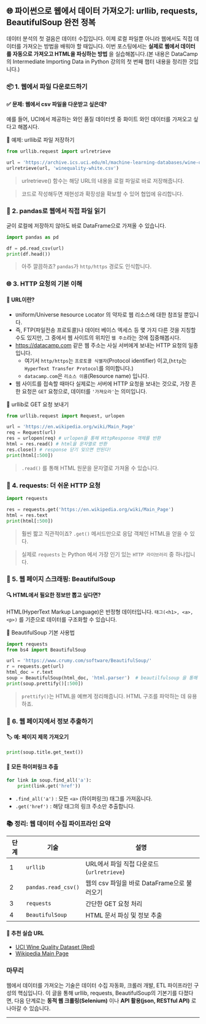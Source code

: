 ## 🌐 파이썬으로 웹에서 데이터 가져오기: urllib, requests, BeautifulSoup 완전 정복
데이터 분석의 첫 걸음은 데이터 수집입니다. 이제 로컬 파일뿐 아니라 웹에서도 직접 데이터를 가져오는 방법을 배워야 할 때입니다. 
이번 포스팅에서는 **실제로 웹에서 데이터를 자동으로 가져오고 HTML을 파싱하는 방법** 을 실습해봅니다.(본 내용은 DataCamp의 Intermediate Importing Data in Python 강의의 첫 번째 챕터 내용을 정리한 것입니다.)

### 📦 1. 웹에서 파일 다운로드하기

#### ✅ 문제: 웹에서 csv 파일을 다운받고 싶은데?
예를 들어, UCI에서 제공하는 와인 품질 데이터셋 중 화이트 와인 데이터를 가져오고 싶다고 해봅시다.

🧪 예제: urllib로 파일 저장하기
```python
from urllib.request import urlretrieve

url = 'https://archive.ics.uci.edu/ml/machine-learning-databases/wine-quality/winequality-white.csv'
urlretrieve(url, 'winequality-white.csv')
```
> urlretrieve() 함수는 해당 URL의 내용을 로컬 파일로 바로 저장해줍니다.

> 코드로 작성해두면 재현성과 확장성을 확보할 수 있어 협업에 유리합니다.

### 📄 2. pandas로 웹에서 직접 파일 읽기
굳이 로컬에 저장하지 않아도 바로 DataFrame으로 가져올 수 있습니다.

```python
import pandas as pd

df = pd.read_csv(url)
print(df.head())
```
> 아주 깔끔하죠? `pandas`가 `http/https` 경로도 인식합니다.

### 🌐 3. HTTP 요청의 기본 이해

#### 🧠 URL이란?  
- `U`niform/Universe `R`esource `L`ocator 의 약자로 웹 리소스에 대한 참조일 뿐입니다.
- 즉, FTP(파일전송 프로토콜)나 데이터 베이스 엑세스 등 몇 가지 다른 것을 지칭할 수도 있지만, 그 중에서 웹 사이트의 위치인 `웹 주소`라는 것에 집중해봅시다.
- https://datacamp.com 같은 웹 주소는 사실 서버에게 보내는 HTTP 요청의 일종입니다.
  - 여기서 `http/https`는 `프로토콜 식별자`(Protocol identifier) 이고,(`http`는 `HyperText Transfer Protocol`를 의미합니다.)
  - `datacamp.com`은 `리소스 이름`(Resource name) 입니다.
- 웹 사이트를 접속할 때마다 실제로는 서버에 HTTP 요청을 보내는 것으로, 가장 흔한 요청은 `GET` 요청으로, 데이터를 `'가져오라'`는 의미입니다.

📌 urllib로 GET 요청 보내기
```python
from urllib.request import Request, urlopen

url = 'https://en.wikipedia.org/wiki/Main_Page'
req = Request(url)
res = urlopen(req) # urlopen을 통해 HttpResponse 객체를 반환
html = res.read() # html을 문자열로 반환
res.close() # response 닫기 잊으면 안된다!
print(html[:500])
```
> `.read()` 를 통해 HTML 원문을 문자열로 가져올 수 있습니다.

### 🚀 4. requests: 더 쉬운 HTTP 요청

```python
import requests

res = requests.get('https://en.wikipedia.org/wiki/Main_Page')
html = res.text
print(html[:500])
```
> 훨씬 짧고 직관적이죠? `.get()` 메서드만으로 응답 객체인 HTML을 얻을 수 있다.

> 실제로 `requests` 는 Python 에서 가장 인기 있는 `HTTP 라이브러리` 중 하나입니다.

### 🍜 5. 웹 페이지 스크래핑: BeautifulSoup

#### 🔍 HTML에서 필요한 정보만 뽑고 싶다면?
HTML(HyperText Markup Language)은 반정형 데이터입니다. `태그(<h1>, <a>, <p>)` 를 기준으로 데이터를 구조화할 수 있습니다.

🥣 BeautifulSoup 기본 사용법
```python
import requests
from bs4 import BeautifulSoup

url = 'https://www.crumy.com/software/BeautifulSoup/'
r = requests.get(url)
html_doc = r.text
soup = BeautifulSoup(html_doc, 'html.parser')  # beautilfulsoup 을 통해 beautiful 한 구조로 만든다. (제대로 작성된 html 처럼 들여쓰기도 잘 되어있다.)('html.parser' 없어도 된다.(디폴트))
print(soup.prettify()[:500])
```

> `prettify()`는 HTML을 예쁘게 정리해줍니다. HTML 구조를 파악하는 데 유용하죠.

### 🎯 6. 웹 페이지에서 정보 추출하기

#### 🏷️ 예: 페이지 제목 가져오기
```python
print(soup.title.get_text())
```

#### 🔗 모든 하이퍼링크 추출
```python
for link in soup.find_all('a'):
    print(link.get('href'))
```
- `.find_all('a')` : 모든 `<a>` (하이퍼링크) 태그를 가져옵니다.
- `.get('href')` : 해당 태그의 링크 주소만 추출합니다.

### 📚 정리: 웹 데이터 수집 파이프라인 요약

| 단계 | 기술                  | 설명                               |
| -- | ------------------- | -------------------------------- |
| 1  | `urllib`            | URL에서 파일 직접 다운로드 (`urlretrieve`) |
| 2  | `pandas.read_csv()` | 웹의 csv 파일을 바로 DataFrame으로 불러오기   |
| 3  | `requests`          | 간단한 GET 요청 처리                    |
| 4  | `BeautifulSoup`     | HTML 문서 파싱 및 정보 추출               |


#### 📌 추천 실습 URL
- [UCI Wine Quality Dataset (Red)](https://archive.ics.uci.edu/ml/machine-learning-databases/wine-quality/winequality-red.csv)
- [Wikipedia Main Page](https://en.wikipedia.org/wiki/Main_Page)

### 마무리 
웹에서 데이터를 가져오는 기술은 데이터 수집 자동화, 크롤러 개발, ETL 파이프라인 구성의 핵심입니다.
이 글을 통해 urllib, requests, BeautifulSoup의 기본기를 다졌다면, 다음 단계로는 **동적 웹 크롤링(Selenium)** 이나 **API 활용(json, RESTful API)** 로 나아갈 수 있습니다.

<hr>

## 








